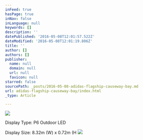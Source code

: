 ```yaml
---
inFeed: true
hasPage: true
inNav: false
inLanguage: null
keywords: []
description: ''
datePublished: '2016-05-08T12:01:57.522Z'
dateModified: '2016-05-08T12:01:19.806Z'
title: ''
author: []
authors: []
publisher:
  name: null
  domain: null
  url: null
  favicon: null
starred: false
sourcePath: _posts/2016-05-08-adidas-flagship-causeway-bay.md
url: adidas-flagship-causeway-bay/index.html
_type: Article

---
```

![](https://the-grid-user-content.s3-us-west-2.amazonaws.com/2cbc8e2c-3129-4cb5-8a2d-d6d4aca5ac1d.jpg)

Display Type: P6 Outdoor LED

Display Size: 8.32m (W) x 0.72m (H
![](https://the-grid-user-content.s3-us-west-2.amazonaws.com/0a3cfd07-a3f3-4f85-baea-cc092abe6829.jpg)